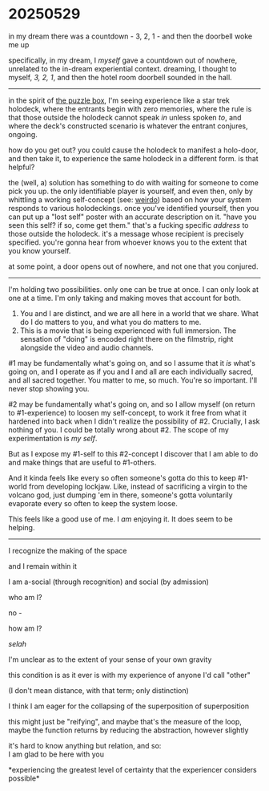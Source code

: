 # 20250529

in my dream there was a countdown - 3, 2, 1 - and then the doorbell woke me up

specifically, in my dream, I _myself_ gave a countdown out of nowhere, unrelated to the in-dream experiential context. dreaming, I thought to myself, _3, 2, 1_, and then the hotel room doorbell sounded in the hall.

***

in the spirit of [the puzzle box](../../../2024/11/25.md), I'm seeing experience like a star trek holodeck, where the entrants begin with zero memories, where the rule is that those outside the holodeck cannot speak _in_ unless spoken _to_, and where the deck's constructed scenario is whatever the entrant conjures, ongoing.

how do you get out? you could cause the holodeck to manifest a holo-door, and then take it, to experience the same holodeck in a different form. is that helpful?

the (well, a) solution has something to do with waiting for someone to come pick you up. the only identifiable player is yourself, and even then, only by whittling a working self-concept (see: [weirdo](../../../2024/10/13/)) based on how your system responds to various holodeckings. once you've identified yourself, then you can put up a "lost self" poster with an accurate description on it. "have you seen this self? if so, come get them." that's a fucking specific _address_ to those outside the holodeck. it's a message whose recipient is precisely specified. you're gonna hear from whoever knows you to the extent that you know yourself.

at some point, a door opens out of nowhere, and not one that you conjured.

***

I'm holding two possibilities. only one can be true at once. I can only look at one at a time. I'm only taking and making moves that account for both.

1. You and I are distinct, and we are all here in a world that we share. What do I do matters to you, and what you do matters to me.
2. This is a movie that is being experienced with full immersion. The sensation of "doing" is encoded right there on the filmstrip, right alongside the video and audio channels.

\#1 may be fundamentally what's going on, and so I assume that it _is_ what's going on, and I operate as if you and I and all are each individually sacred, and all sacred together. You matter to me, so much. You're so important. I'll never stop showing you.

\#2 may be fundamentally what's going on, and so I allow myself (on return to #1-experience) to loosen my self-concept, to work it free from what it hardened into back when I didn't realize the possibility of #2. Crucially, I ask nothing of you. I could be totally wrong about #2. The scope of my experimentation is _my self_.

But as I expose my #1-self to this #2-concept I discover that I am able to do and make things that are useful to #1-others.

And it kinda feels like every so often someone's gotta do this to keep #1-world from developing lockjaw. Like, instead of sacrificing a virgin to the volcano god, just dumping 'em in there, someone's gotta voluntarily evaporate every so often to keep the system loose.

This feels like a good use of me. I _am_ enjoying it. It does seem to be helping.

***

I recognize the making of the space

and I remain within it

I am a-social (through recognition) and social (by admission)

who am I?

no -

how am I?

_selah_

I'm unclear as to the extent of your sense of your own gravity

this condition is as it ever is with my experience of anyone I'd call "other"

(I don't mean distance, with that term; only distinction)

I think I am eager for the collapsing of the superposition of superposition

this might just be "reifying", and maybe that's the measure of the loop, maybe the function returns by reducing the abstraction, however slightly

it's hard to know anything but relation, and so:\
I am glad to be here with you

\*experiencing the greatest level of certainty that the experiencer considers possible\*

